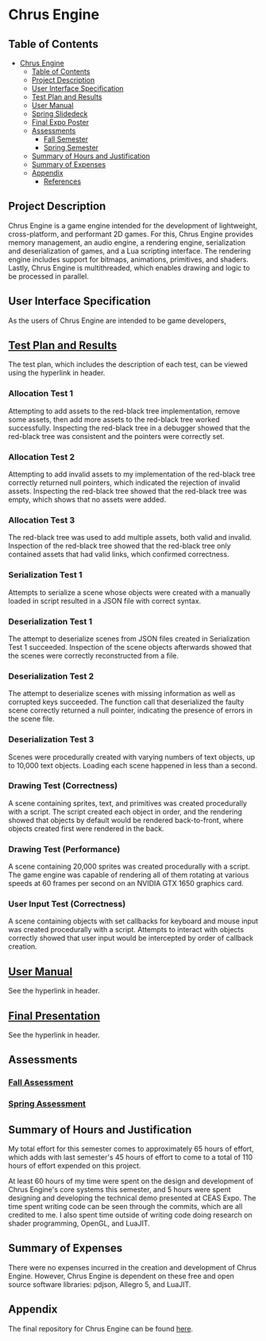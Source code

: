 # Chrus Engine
## Table of Contents

* [Chrus Engine](#chrus-engine)
  * [Table of Contents](#table-of-contents)
  * [Project Description](#project-description)
  * [User Interface Specification](#user-interface-specification)
  * [Test Plan and Results](#test-plan-and-results)
  * [User Manual](#user-manual)
  * [Spring Slidedeck](#spring-slidedeck)
  * [Final Expo Poster](#final-expo-poster)
  * [Assessments](#assessments)
    * [Fall Semester](#fall-assessment)
    * [Spring Semester](#spring-assessment)
  * [Summary of Hours and Justification](#summary-of-hours)
  * [Summary of Expenses](#summary-of-expenses)
  * [Appendix](#appendix)
    * [References](#references)

## Project Description

Chrus Engine is a game engine intended for the development of lightweight, cross-platform, and performant 2D games. For this, Chrus Engine provides memory management, an audio engine, a rendering engine, serialization and deserialization of games, and a Lua scripting interface. The rendering engine includes support for bitmaps, animations, primitives, and shaders. Lastly, Chrus Engine is multithreaded, which enables drawing and logic to be processed in parallel.

## User Interface Specification

As the users of Chrus Engine are intended to be game developers, 

## [Test Plan and Results](./test-plan.md)

The test plan, which includes the description of each test, can be viewed using the hyperlink in header.

### Allocation Test 1
Attempting to add assets to the red-black tree implementation, remove some assets, then add more assets to the red-black tree worked successfully. Inspecting the red-black tree in a debugger showed that the red-black tree was consistent and the pointers were correctly set.

### Allocation Test 2

Attempting to add invalid assets to my implementation of the red-black tree correctly returned null pointers, which indicated the rejection of invalid assets. Inspecting the red-black tree showed that the red-black tree was empty, which shows that no assets were added.

### Allocation Test 3

The red-black tree was used to add multiple assets, both valid and invalid. Inspection of the red-black tree showed that the red-black tree only contained assets that had valid links, which confirmed correctness.

### Serialization Test 1

Attempts to serialize a scene whose objects were created with a manually loaded in script resulted in a JSON file with correct syntax.

### Deserialization Test 1

The attempt to deserialize scenes from JSON files created in Serialization Test 1 succeeded. Inspection of the scene objects afterwards showed that the scenes were correctly reconstructed from a file.

### Deserialization Test 2

The attempt to deserialize scenes with missing information as well as corrupted keys succeeded. The function call that deserialized the faulty scene correctly returned a null pointer, indicating the presence of errors in the scene file.

### Deserialization Test 3

Scenes were procedurally created with varying numbers of text objects, up to 10,000 text objects. Loading each scene happened in less than a second.

### Drawing Test (Correctness)

A scene containing sprites, text, and primitives was created procedurally with a script. The script created each object in order, and the rendering showed that objects by default would be rendered back-to-front, where objects created first were rendered in the back.

### Drawing Test (Performance)

A scene containing 20,000 sprites was created procedurally with a script. The game engine was capable of rendering all of them rotating at various speeds at 60 frames per second on an NVIDIA GTX 1650 graphics card.

### User Input Test (Correctness)

A scene containing objects with set callbacks for keyboard and mouse input was created procedurally with a script. Attempts to interact with objects correctly showed that user input would be intercepted by order of callback creation. 

## [User Manual](./user-manual.md)

See the hyperlink in header.

## [Final Presentation](https://mailuc-my.sharepoint.com/:p:/g/personal/lee4cr_mail_uc_edu/EfFUymUihGxEsIx5ehUlDCMB4TGkaVDDMw7ZG9X9N1n9Mw?e=O8ah1R)

See the hyperlink in header.

## Assessments

### [Fall Assessment](./capstone-assessment.md)

### [Spring Assessment](./self-assessment.md)

## Summary of Hours and Justification

My total effort for this semester comes to approximately 65 hours of effort, which adds with last semester's 45 hours of effort to come to a total of 110 hours of effort expended on this project.

At least 60 hours of my time were spent on the design and development of Chrus Engine's core systems this semester, and 5 hours were spent designing and developing the technical demo presented at CEAS Expo. The time spent writing code can be seen through the commits, which are all credited to me. I also spent time outside of writing code doing research on shader programming, OpenGL, and LuaJIT.

## Summary of Expenses

There were no expenses incurred in the creation and development of Chrus Engine. However, Chrus Engine is dependent on these free and open source software libraries: pdjson, Allegro 5, and LuaJIT.

## Appendix

The final repository for Chrus Engine can be found [here](https://www.github.com/chruffins/senior-design).
